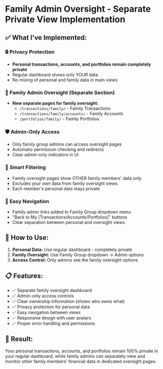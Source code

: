 # Family Admin Oversight - Separate Private View Implementation

## ✅ What I've Implemented:

### 🔒 **Privacy Protection**
- **Personal transactions, accounts, and portfolios remain completely private**
- Regular dashboard shows only YOUR data
- No mixing of personal and family data in main views

### 👥 **Family Admin Oversight (Separate Section)**
- **New separate pages for family oversight:**
  - `/transactions/family/` - Family Transactions
  - `/transactions/family/accounts/` - Family Accounts  
  - `/portfolios/family/` - Family Portfolios

### 🛡️ **Admin-Only Access**
- Only family group admins can access oversight pages
- Automatic permission checking and redirects
- Clear admin-only indicators in UI

### 🎯 **Smart Filtering**
- Family oversight pages show OTHER family members' data only
- Excludes your own data from family oversight views
- Each member's personal data stays private

### 🧭 **Easy Navigation**
- Family admin links added to Family Group dropdown menu
- "Back to My [Transactions/Accounts/Portfolios]" buttons
- Clear separation between personal and oversight views

## 🚀 **How to Use:**

1. **Personal Data:** Use regular dashboard - completely private
2. **Family Oversight:** Use Family Group dropdown → Admin options
3. **Access Control:** Only admins see the family oversight options

## 📋 **Features:**
- ✅ Separate family oversight dashboard
- ✅ Admin-only access controls
- ✅ Clear ownership information (shows who owns what)
- ✅ Privacy protection for personal data
- ✅ Easy navigation between views
- ✅ Responsive design with user avatars
- ✅ Proper error handling and permissions

## 🎉 **Result:**
Your personal transactions, accounts, and portfolios remain 100% private in your regular dashboard, while family admins can separately view and monitor other family members' financial data in dedicated oversight pages.